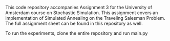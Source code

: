 This code repository accompanies Assignment 3 for the University of Amsterdam course on Stochastic Simulation. 
This assignment covers an implementation of Simulated Annealing on the Traveling Salesman Problem. 
The full assignment sheet can be found in this repository as well.

To run the experiments, clone the entire repository and run main.py
